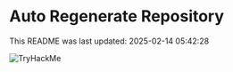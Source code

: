 # Auto Regenerate Repository

This README was last updated: 2025-02-14 05:42:28

 ![TryHackMe](https://tryhackme.com/badge/533634)